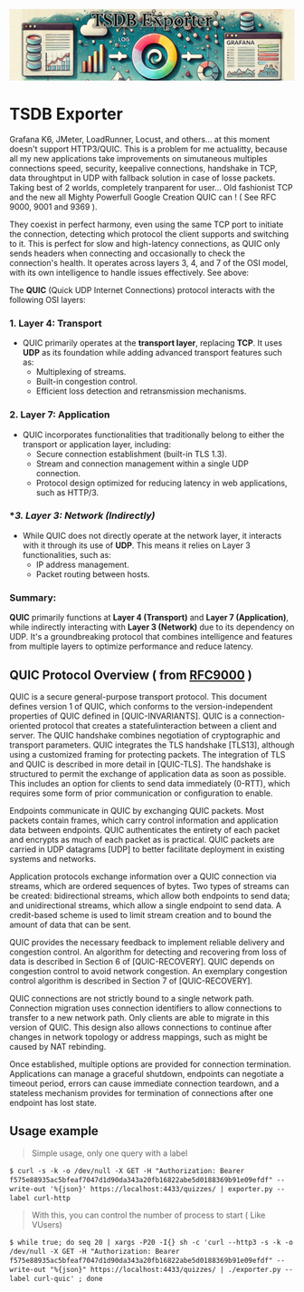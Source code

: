 ![AICHAOS](images/banner.png)
# TSDB Exporter
Grafana K6, JMeter, LoadRunner, Locust, and others... at this moment doesn't support HTTP3/QUIC. This is a problem for me actualitty, because all my new applications take improvements on simutaneous multiples connections speed, security, keepalive connections, handshake in TCP, data throughtput in UDP with fallback solution in case of losse packets. Taking best of 2 worlds, completely tranparent for user... Old fashionist TCP and the new all Mighty Powerfull Google Creation QUIC can ! ( See RFC 9000, 9001 and 9369 ).

They coexist in perfect harmony, even using the same TCP port to initiate the connection, detecting which protocol the client supports and switching to it. This is perfect for slow and high-latency connections, as QUIC only sends headers when connecting and occasionally to check the connection's health. It operates across layers 3, 4, and 7 of the OSI model, with its own intelligence to handle issues effectively. See above:

The **QUIC** (Quick UDP Internet Connections) protocol interacts with the following OSI layers:

### **1. Layer 4: Transport**
- QUIC primarily operates at the **transport layer**, replacing **TCP**. It uses **UDP** as its foundation while adding advanced transport features such as:
  - Multiplexing of streams.
  - Built-in congestion control.
  - Efficient loss detection and retransmission mechanisms.

### **2. Layer 7: Application**
- QUIC incorporates functionalities that traditionally belong to either the transport or application layer, including:
  - Secure connection establishment (built-in TLS 1.3).
  - Stream and connection management within a single UDP connection.
  - Protocol design optimized for reducing latency in web applications, such as HTTP/3.

### **3. Layer 3: Network (Indirectly)*
- While QUIC does not directly operate at the network layer, it interacts with it through its use of **UDP**. This means it relies on Layer 3 functionalities, such as:
  - IP address management.
  - Packet routing between hosts.

### **Summary**:
**QUIC** primarily functions at **Layer 4 (Transport)** and **Layer 7 (Application)**, while indirectly interacting with **Layer 3 (Network)** due to its dependency on UDP. It's a groundbreaking protocol that combines intelligence and features from multiple layers to optimize performance and reduce latency.


## QUIC Protocol Overview ( from [RFC9000](https://datatracker.ietf.org/doc/rfc9000/) )

QUIC is a secure general-purpose transport protocol.  This document defines version 1 of QUIC, which conforms to the version-independent properties of QUIC defined in [QUIC-INVARIANTS]. QUIC is a connection-oriented protocol that creates a statefulinteraction between a client and server. The QUIC handshake combines negotiation of cryptographic and transport parameters.  QUIC integrates the TLS handshake [TLS13], although using a customized framing for protecting packets.  The integration of TLS and QUIC is described in more detail in
[QUIC-TLS].  The handshake is structured to permit the exchange of application data as soon as possible.  This includes an option for clients to send data immediately (0-RTT), which requires some form of
prior communication or configuration to enable. 

Endpoints communicate in QUIC by exchanging QUIC packets.  Most packets contain frames, which carry control information and application data between endpoints.  QUIC authenticates the entirety of each packet and encrypts as much of each packet as is practical. QUIC packets are carried in UDP datagrams [UDP] to better facilitate
deployment in existing systems and networks.

Application protocols exchange information over a QUIC connection via streams, which are ordered sequences of bytes.  Two types of streams can be created: bidirectional streams, which allow both endpoints to
send data; and unidirectional streams, which allow a single endpoint to send data.  A credit-based scheme is used to limit stream creation and to bound the amount of data that can be sent.

QUIC provides the necessary feedback to implement reliable delivery and congestion control.  An algorithm for detecting and recovering from loss of data is described in Section 6 of [QUIC-RECOVERY].  QUIC depends on congestion control to avoid network congestion.  An exemplary congestion control algorithm is described in Section 7 of [QUIC-RECOVERY].

QUIC connections are not strictly bound to a single network path. Connection migration uses connection identifiers to allow connections to transfer to a new network path.  Only clients are able to migrate
in this version of QUIC.  This design also allows connections to continue after changes in network topology or address mappings, such as might be caused by NAT rebinding.

Once established, multiple options are provided for connection termination.  Applications can manage a graceful shutdown, endpoints can negotiate a timeout period, errors can cause immediate connection
teardown, and a stateless mechanism provides for termination of connections after one endpoint has lost state.

## Usage example
> Simple usage, only one query with a label
```shell
$ curl -s -k -o /dev/null -X GET -H "Authorization: Bearer f575e88935ac5bfeaf7047d1d90da343a20fb16822abe5d0188369b91e09efdf" --write-out '%{json}' https://localhost:4433/quizzes/ | exporter.py --label curl-http
```

> With this, you can control the number of process to start ( Like VUsers)
```shell
$ while true; do seq 20 | xargs -P20 -I{} sh -c 'curl --http3 -s -k -o /dev/null -X GET -H "Authorization: Bearer f575e88935ac5bfeaf7047d1d90da343a20fb16822abe5d0188369b91e09efdf" --write-out "%{json}" https://localhost:4433/quizzes/ | ./exporter.py --label curl-quic' ; done
```